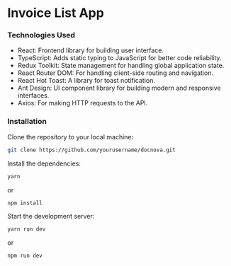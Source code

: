 # Invoice List App

### Technologies Used

- React: Frontend library for building user interface.
- TypeScript: Adds static typing to JavaScript for better code reliability.
- Redux Toolkit: State management for handling global application state.
- React Router DOM: For handling client-side routing and navigation.
- React Hot Toast: A library for toast notification.
- Ant Design: UI component library for building modern and responsive interfaces.
- Axios: For making HTTP requests to the API.

### Installation

Clone the repository to your local machine:

```bash
git clone https://github.com/yourusername/docnova.git
```

Install the dependencies:

```bash
yarn
```

or

```bash
npm install
```

Start the development server:

```bash
yarn run dev
```

or

```bash
npm run dev
```
